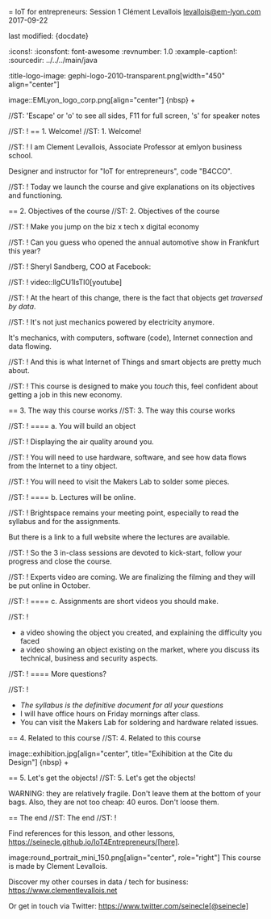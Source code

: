 = IoT for entrepreneurs: Session 1
Clément Levallois <levallois@em-lyon.com>
2017-09-22

last modified: {docdate}

:icons!:
:iconsfont:   font-awesome
:revnumber: 1.0
:example-caption!:
:sourcedir: ../../../main/java

:title-logo-image: gephi-logo-2010-transparent.png[width="450" align="center"]

image::EMLyon_logo_corp.png[align="center"]
{nbsp} +

//ST: 'Escape' or 'o' to see all sides, F11 for full screen, 's' for speaker notes


//ST: !
== 1. Welcome!
//ST: 1. Welcome!


//ST: !
I am Clement Levallois, Associate Professor at emlyon business school.

Designer and instructor for "IoT for entrepreneurs", code "B4CCO".

//ST: !
Today we launch the course and give explanations on its objectives and functioning.

== 2. Objectives of the course
//ST: 2. Objectives of the course

//ST: !
Make you jump on the biz x tech x digital economy

//ST: !
Can you guess who opened the annual automotive show in Frankfurt this year?

//ST: !
Sheryl Sandberg, COO at Facebook:

//ST: !
video::llgCU1lsTI0[youtube]

//ST: !
At the heart of this change, there is the fact that objects get *traversed by data*.

//ST: !
It's not just mechanics powered by electricity anymore.

It's mechanics, with computers, software (code), Internet connection and data flowing.

//ST: !
And this is what Internet of Things and smart objects are pretty much about.

//ST: !
This course is designed to make you *touch* this, feel confident about getting a job in this new economy.

== 3. The way this course works
//ST: 3. The way this course works

//ST: !
==== a. You will build an object

//ST: !
Displaying the air quality around you.

//ST: !
You will need to use hardware, software, and see how data flows from the Internet to a tiny object.

//ST: !
You will need to visit the Makers Lab to solder some pieces.

//ST: !
==== b. Lectures will be online.

//ST: !
Brightspace remains your meeting point, especially to read the syllabus and for the assignments.

But there is a link to a full website where the lectures are available.

//ST: !
So the 3 in-class sessions are devoted to kick-start, follow your progress and close the course.

//ST: !
Experts video are coming. We are finalizing the filming and they will be put online in October.

//ST: !
==== c. Assignments are short videos you should make.

//ST: !
- a video showing the object you created, and explaining the difficulty you faced
- a video showing an object existing on the market, where you discuss its technical, business and security aspects.

//ST: !
==== More questions?

//ST: !
- *The syllabus is the definitive document for all your questions*
- I will have office hours on Friday mornings after class.
- You can visit the Makers Lab for soldering and hardware related issues.

== 4. Related to this course
//ST: 4. Related to this course

image::exhibition.jpg[align="center", title="Exihibition at the Cite du Design"]
{nbsp} +



== 5. Let's get the objects!
//ST: 5. Let's get the objects!

WARNING: they are relatively fragile. Don't leave them at the bottom of your bags. Also, they are not too cheap: 40 euros. Don't loose them.



== The end
//ST: The end
//ST: !

Find references for this lesson, and other lessons, https://seinecle.github.io/IoT4Entrepreneurs/[here].

image:round_portrait_mini_150.png[align="center", role="right"]
This course is made by Clement Levallois.

Discover my other courses in data / tech for business: https://www.clementlevallois.net

Or get in touch via Twitter: https://www.twitter.com/seinecle[@seinecle]
